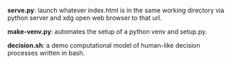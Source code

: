 **serve.py**: launch whatever index.html is in the same working directory via python server and xdg open web browser to that url.

**make-venv.py**: automates the setup of a python venv and setup.py.

**decision.sh**: a demo computational model of human-like decision processes written in bash.

